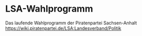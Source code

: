 LSA-Wahlprogramm
================

Das laufende Wahlprogramm der Piratenpartei Sachsen-Anhalt https://wiki.piratenpartei.de/LSA:Landesverband/Politik
